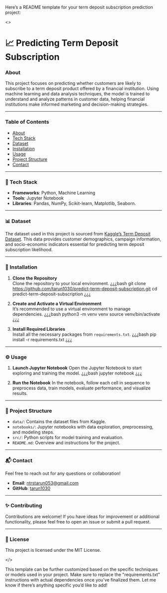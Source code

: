 Here’s a README template for your term deposit subscription prediction project:

<>

# 📈 Predicting Term Deposit Subscription

### About
This project focuses on predicting whether customers are likely to subscribe to a term deposit product offered by a financial institution. Using machine learning and data analysis techniques, the model is trained to understand and analyze patterns in customer data, helping financial institutions make informed marketing and decision-making strategies.

---

### Table of Contents
- [About](#about)
- [Tech Stack](#tech-stack)
- [Dataset](#dataset)
- [Installation](#installation)
- [Usage](#usage)
- [Project Structure](#project-structure)
- [Contact](#contact)

---

### 🚀 Tech Stack
- **Frameworks**: Python, Machine Learning
- **Tools**: Jupyter Notebook
- **Libraries**: Pandas, NumPy, Scikit-learn, Matplotlib, Seaborn.

---

### 📊 Dataset
The dataset used in this project is sourced from [Kaggle’s Term Deposit Dataset](https://www.kaggle.com/bank-direct-marketing-campaigns.csv). This data provides customer demographics, campaign information, and socio-economic indicators essential for predicting term deposit subscription likelihood.

---

### 🔧 Installation

1. **Clone the Repository**  
   Clone the repository to your local environment.
   ¿¿¿bash
   git clone https://github.com/tarun1030/predict-term-deposit-subscription.git
   cd predict-term-deposit-subscription
   ¿¿¿

2. **Create and Activate a Virtual Environment**  
   It’s recommended to use a virtual environment to manage dependencies.
   ¿¿¿bash
   python3 -m venv venv
   source venv/bin/activate
   ¿¿¿

3. **Install Required Libraries**  
   Install all the necessary packages from `requirements.txt`.
   ¿¿¿bash
   pip install -r requirements.txt
   ¿¿¿

---

### ⚙️ Usage
1. **Launch Jupyter Notebook**
   Open the Jupyter Notebook to start exploring and training the model.
   ¿¿¿bash
   jupyter notebook
   ¿¿¿

2. **Run the Notebook**
   In the notebook, follow each cell in sequence to preprocess data, train models, evaluate performance, and visualize results.

---

### 📁 Project Structure

- `data/`: Contains the dataset files from Kaggle.
- `notebooks/`: Jupyter notebooks with data exploration, preprocessing, and modeling steps.
- `src/`: Python scripts for model training and evaluation.
- `README.md`: Overview and instructions for the project.

---

### 📬 Contact
Feel free to reach out for any questions or collaboration!

- **Email**: [ntrstarun053@gmail.com](mailto:ntrstarun053@gmail.com)
- **GitHub**: [tarun1030](https://github.com/tarun1030)

---

### ✨ Contributing
Contributions are welcome! If you have ideas for improvement or additional functionality, please feel free to open an issue or submit a pull request.

---

### 📝 License
This project is licensed under the MIT License.

</> 

This template can be further customized based on the specific techniques or models used in your project. Make sure to replace the "requirements.txt" instructions with actual dependencies once you've finalized them. Let me know if there’s anything specific you’d like to add!
